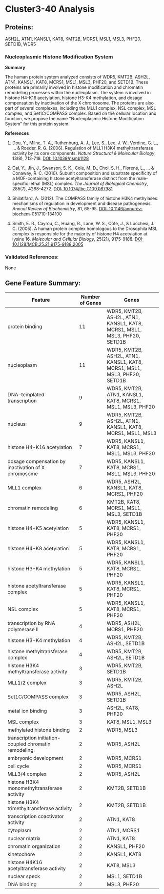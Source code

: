 # Cluster3-40 Analysis

## Proteins: 

ASH2L, ATN1, KANSL1, KAT8, KMT2B, MCRS1, MSL1, MSL3, PHF20, SETD1B, WDR5

### Nucleoplasmic Histone Modification System

**Summary**

The human protein system analyzed consists of WDR5, KMT2B, ASH2L, ATN1, KANSL1, KAT8, MCRS1, MSL1, MSL3, PHF20, and SETD1B. These proteins are primarily involved in histone modification and chromatin remodeling processes within the nucleoplasm. The system is involved in histone H4-K16 acetylation, histone H3-K4 methylation, and dosage compensation by inactivation of the X chromosome. The proteins are also part of several complexes, including the MLL1 complex, NSL complex, MSL complex, and Set1C/COMPASS complex. Based on the cellular location and function, we propose the name "Nucleoplasmic Histone Modification System" for this protein system.

**References**

1. Dou, Y., Milne, T. A., Ruthenburg, A. J., Lee, S., Lee, J. W., Verdine, G. L., ... & Roeder, R. G. (2006). Regulation of MLL1 H3K4 methyltransferase activity by its core components. *Nature Structural & Molecular Biology*, 13(8), 713-719. [DOI: 10.1038/nsmb1128](https://doi.org/10.1038/nsmb1128)

2. Cai, Y., Jin, J., Swanson, S. K., Cole, M. D., Choi, S. H., Florens, L., ... & Conaway, R. C. (2010). Subunit composition and substrate specificity of a MOF-containing histone acetyltransferase distinct from the male-specific lethal (MSL) complex. *The Journal of Biological Chemistry*, 285(7), 4268-4272. [DOI: 10.1074/jbc.C109.087981](https://doi.org/10.1074/jbc.C109.087981)

3. Shilatifard, A. (2012). The COMPASS family of histone H3K4 methylases: mechanisms of regulation in development and disease pathogenesis. *Annual Review of Biochemistry*, 81, 65-95. [DOI: 10.1146/annurev-biochem-051710-134100](https://doi.org/10.1146/annurev-biochem-051710-134100)

4. Smith, E. R., Cayrou, C., Huang, R., Lane, W. S., Côté, J., & Lucchesi, J. C. (2005). A human protein complex homologous to the Drosophila MSL complex is responsible for the majority of histone H4 acetylation at lysine 16. *Molecular and Cellular Biology*, 25(21), 9175-9188. [DOI: 10.1128/MCB.25.21.9175-9188.2005](https://doi.org/10.1128/MCB.25.21.9175-9188.2005)

### Validated References: 

None





## Gene Feature Summary: 

| Feature | Number of Genes | Genes |
| --- | --- | --- |
| protein binding | 11 | WDR5, KMT2B, ASH2L, ATN1, KANSL1, KAT8, MCRS1, MSL1, MSL3, PHF20, SETD1B |
| nucleoplasm | 11 | WDR5, KMT2B, ASH2L, ATN1, KANSL1, KAT8, MCRS1, MSL1, MSL3, PHF20, SETD1B |
|  DNA-templated transcription | 9 | WDR5, KMT2B, ATN1, KANSL1, KAT8, MCRS1, MSL1, MSL3, PHF20 |
| nucleus | 9 | WDR5, KMT2B, ASH2L, ATN1, KANSL1, KAT8, MCRS1, MSL1, MSL3 |
| histone H4-K16 acetylation | 7 | WDR5, KANSL1, KAT8, MCRS1, MSL1, MSL3, PHF20 |
|  dosage compensation by inactivation of X chromosome | 7 | WDR5, KANSL1, KAT8, MCRS1, MSL1, MSL3, PHF20 |
| MLL1 complex | 6 | WDR5, ASH2L, KANSL1, KAT8, MCRS1, PHF20 |
| chromatin remodeling | 6 | KMT2B, KAT8, MCRS1, MSL1, MSL3, SETD1B |
| histone H4-K5 acetylation | 5 | WDR5, KANSL1, KAT8, MCRS1, PHF20 |
| histone H4-K8 acetylation | 5 | WDR5, KANSL1, KAT8, MCRS1, PHF20 |
|  histone H3-K4 methylation | 5 | WDR5, KANSL1, KAT8, MCRS1, PHF20 |
| histone acetyltransferase complex | 5 | WDR5, KANSL1, KAT8, MCRS1, PHF20 |
| NSL complex | 5 | WDR5, KANSL1, KAT8, MCRS1, PHF20 |
|  transcription by RNA polymerase II | 4 | WDR5, ASH2L, MCRS1, PHF20 |
| histone H3-K4 methylation | 4 | WDR5, KMT2B, ASH2L, SETD1B |
| histone methyltransferase complex | 4 | WDR5, KMT2B, ASH2L, SETD1B |
| histone H3K4 methyltransferase activity | 3 | WDR5, KMT2B, SETD1B |
| MLL1/2 complex | 3 | WDR5, KMT2B, ASH2L |
| Set1C/COMPASS complex | 3 | WDR5, ASH2L, SETD1B |
| metal ion binding | 3 | ASH2L, KAT8, PHF20 |
| MSL complex | 3 | KAT8, MSL1, MSL3 |
| methylated histone binding | 2 | WDR5, MSL3 |
| transcription initiation-coupled chromatin remodeling | 2 | WDR5, ASH2L |
|  embryonic development | 2 | WDR5, MCRS1 |
|  cell cycle | 2 | WDR5, MCRS1 |
| MLL3/4 complex | 2 | WDR5, ASH2L |
| histone H3K4 monomethyltransferase activity | 2 | KMT2B, SETD1B |
| histone H3K4 trimethyltransferase activity | 2 | KMT2B, SETD1B |
| transcription coactivator activity | 2 | ATN1, KAT8 |
| cytoplasm | 2 | ATN1, MCRS1 |
| nuclear matrix | 2 | ATN1, KAT8 |
| chromatin organization | 2 | KANSL1, PHF20 |
| kinetochore | 2 | KANSL1, KAT8 |
| histone H4K16 acetyltransferase activity | 2 | KAT8, MSL3 |
| nuclear speck | 2 | MSL1, SETD1B |
| DNA binding | 2 | MSL3, PHF20 |


